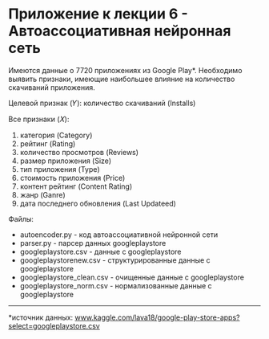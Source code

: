 Приложение к лекции 6 - Автоассоциативная нейронная сеть
=====================

Имеются данные о 7720 приложениях из Google Play*. Необходимо выявить признаки, имеющие наибольшее влияние на количество скачиваний приложения.  

Целевой признак (𝑌): количество скачиваний (Installs)

Все признаки (𝑋):
1. категория (Category)
2. рейтинг (Rating)
3. количество просмотров (Reviews)
4. размер приложения (Size)
5. тип приложения (Type)
6. стоимость приложения (Price)
7. контент рейтинг (Content Rating)
8. жанр (Ganre)
9. дата последнего обновления (Last Updateed)

Файлы:
- autoencoder.py - код автоассоциативной нейронной сети
- parser.py - парсер данных googleplaystore
- googleplaystore.csv - данные с googleplaystore
- googleplaystorenew.csv - структурированные данные с googleplaystore
- googleplaystore_clean.csv - очищенные данные с googleplaystore
- googleplaystore_norm.csv - нормализованные данные с googleplaystore

***
*источник данных: www.kaggle.com/lava18/google-play-store-apps?select=googleplaystore.csv
